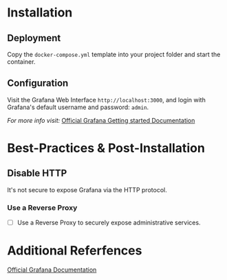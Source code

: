 # Installation

## Deployment

Copy the `docker-compose.yml` template into your project folder and start the container.

## Configuration

Visit the Grafana Web Interface `http://localhost:3000`, and login with Grafana's default username and password: `admin`.

*For more info visit:* [Official Grafana Getting started Documentation](https://grafana.com/docs/grafana/latest/getting-started/getting-started/)

# Best-Practices & Post-Installation

## Disable HTTP

It's not secure to expose Grafana via the HTTP protocol. 

### Use a Reverse Proxy

- [ ] Use a Reverse Proxy to securely expose administrative services.

# Additional Referfences

[Official Grafana Documentation](https://grafana.com/docs/grafana/latest/)
